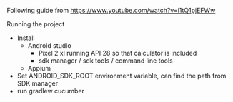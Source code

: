 Following guide from https://www.youtube.com/watch?v=i1tQ1pjEFWw

Running the project

* Install
    * Android studio
        * Pixel 2 xl running API 28 so that calculator is included
        * sdk manager / sdk tools / command line tools
    * Appium
* Set ANDROID_SDK_ROOT environment variable, can find the path from SDK manager
* run gradlew cucumber